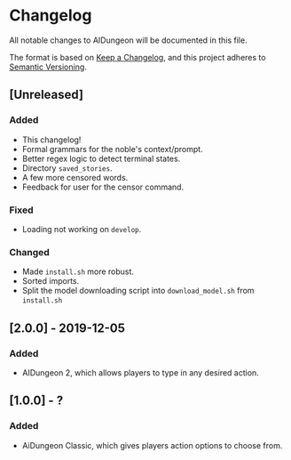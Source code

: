 # Changelog
All notable changes to AIDungeon will be documented in this file.

The format is based on [Keep a Changelog](https://keepachangelog.com/en/1.0.0/),
and this project adheres to [Semantic Versioning](https://semver.org/spec/v2.0.0.html).

## [Unreleased]

### Added
- This changelog!
- Formal grammars for the noble's context/prompt.
- Better regex logic to detect terminal states.
- Directory `saved_stories`.
- A few more censored words.
- Feedback for user for the censor command.

### Fixed
- Loading not working on `develop`.

### Changed
- Made `install.sh` more robust.
- Sorted imports.
- Split the model downloading script into `download_model.sh` from `install.sh`

## [2.0.0] - 2019-12-05

### Added
- AIDungeon 2, which allows players to type in any desired action.

## [1.0.0] - ?

### Added
- AiDungeon Classic, which gives players action options to choose from.
